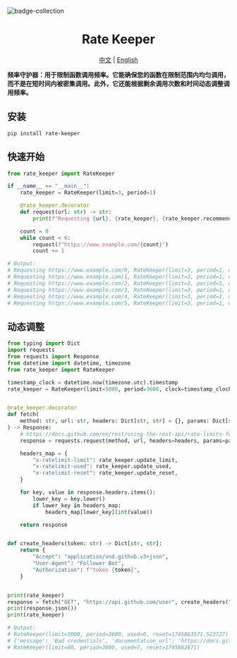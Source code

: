![badge-collection](https://socialify.git.ci/ftnfurina/rate-keeper/image?font=Bitter&forks=1&issues=1&language=1&name=1&owner=1&pattern=Floating+Cogs&pulls=1&stargazers=1&theme=Auto)

<div align="center">
  <h1>Rate Keeper</h1>
  <p>
    <a href="https://github.com/ftnfurina/rate-keeper/blob/main/README_ZH.md">中文</a> |
    <a href="https://github.com/ftnfurina/rate-keeper/blob/main/README.md">English</a>
  </p>
</div>

**频率守护器：用于限制函数调用频率。它能确保您的函数在限制范围内均匀调用，而不是在短时间内被密集调用。此外，它还能根据剩余调用次数和时间动态调整调用频率。**

## 安装

```shell
pip install rate-keeper
```

## 快速开始

```python
from rate_keeper import RateKeeper

if __name__ == "__main__":
    rate_keeper = RateKeeper(limit=3, period=1)

    @rate_keeper.decorator
    def request(url: str) -> str:
        print(f"Requesting {url}, {rate_keeper}, {rate_keeper.recommend_delay:.2f}")

    count = 0
    while count < 6:
        request(f"https://www.example.com/{count}")
        count += 1

# Output:
# Requesting https://www.example.com/0, RateKeeper(limit=3, period=1, used=1, reset=55981.89), 0.50
# Requesting https://www.example.com/1, RateKeeper(limit=3, period=1, used=2, reset=55981.89), 0.50
# Requesting https://www.example.com/2, RateKeeper(limit=3, period=1, used=1, reset=55982.89), 0.50
# Requesting https://www.example.com/3, RateKeeper(limit=3, period=1, used=2, reset=55982.89), 0.50
# Requesting https://www.example.com/4, RateKeeper(limit=3, period=1, used=1, reset=55983.906), 0.50
# Requesting https://www.example.com/5, RateKeeper(limit=3, period=1, used=2, reset=55983.906), 0.50
```

## 动态调整

```python
from typing import Dict
import requests
from requests import Response
from datetime import datetime, timezone
from rate_keeper import RateKeeper

timestamp_clock = datetime.now(timezone.utc).timestamp
rate_keeper = RateKeeper(limit=5000, period=3600, clock=timestamp_clock)


@rate_keeper.decorator
def fetch(
    method: str, url: str, headers: Dict[str, str] = {}, params: Dict[str, str] = {}
) -> Response:
    # https://docs.github.com/en/rest/using-the-rest-api/rate-limits-for-the-rest-api#checking-the-status-of-your-rate-limit
    response = requests.request(method, url, headers=headers, params=params)

    headers_map = {
        "x-ratelimit-limit": rate_keeper.update_limit,
        "x-ratelimit-used": rate_keeper.update_used,
        "x-ratelimit-reset": rate_keeper.update_reset,
    }

    for key, value in response.headers.items():
        lower_key = key.lower()
        if lower_key in headers_map:
            headers_map[lower_key](int(value))

    return response


def create_headers(token: str) -> Dict[str, str]:
    return {
        "Accept": "application/vnd.github.v3+json",
        "User-Agent": "Follower Bot",
        "Authorization": f"token {token}",
    }


print(rate_keeper)
response = fetch("GET", "https://api.github.com/user", create_headers("github_token"))
print(response.json())
print(rate_keeper)

# Output:
# RateKeeper(limit=5000, period=3600, used=0, reset=1745863571.523727)
# {'message': 'Bad credentials', 'documentation_url': 'https://docs.github.com/rest', 'status': '401'}
# RateKeeper(limit=60, period=3600, used=7, reset=1745862671)
```